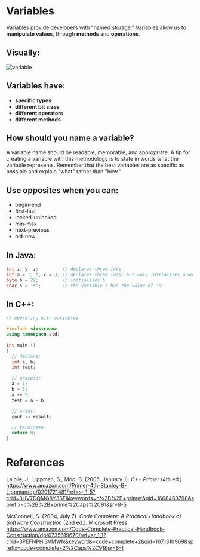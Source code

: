 # Variables

Variables provide developers with "named storage." Variables allow us to **manipulate values**, through **methods** and **operations**. 

## Visually:
![variable](https://user-images.githubusercontent.com/109105989/208266035-a824a593-6be8-41b3-be61-900206699812.jpg)


## Variables have:
- **specific types**
- **different bit sizes**
- **different operators**
- **different methods** 

## How should you name a variable? 
A variable name should be readable, memorable, and appropriate. A tip for creating a variable with this methodology is to state in words
what the variable represents. Remember that the best variables are as specific as possible and explain "what" rather than "how."  

## Use opposites when you can: 
- begin-end
- first-last 
- locked-unlocked
- min-max
- next-previous 
- old-new 


## In Java: 
```java 
int z, y, z;         // declares three ints 
int a = 1, b, c = 3; // declares three ints, but only initializes a && c 
byte b = 22;         // initializes b 
char s = 's';        // the variable s has the value of 's'
``` 

## In C++: 
```cpp 
// operating with variables

#include <iostream>
using namespace std;

int main ()
{
  // declare:
  int a, b;
  int test;

  // process:
  a = 1;
  b = 3;
  a += 5;
  test = a - b;

  // print:
  cout << result;

  // terminate:
  return 0;
}
``` 


# References
Lajolie, J., Lippman, S., Moo, B. (2005, January 1). *C++ Primer* (4th ed.). <https://www.amazon.com/Primer-4th-Stanley-B-Lippman/dp/0201721481/ref=sr_1_5?crid=3HV7DQMG8Y3SE&keywords=c%2B%2B+primer&qid=1668463798&sprefix=c%2B%2B+prime%2Caps%2C91&sr=8-5>

McConnell, S. (2004, July 7). *Code Complete: A Practical Handbook of Software Construction* (2nd ed.). Microsoft Press. <https://www.amazon.com/Code-Complete-Practical-Handbook-Construction/dp/0735619670/ref=sr_1_1?crid=3PEFNPHI3VMWN&keywords=code+complete+2&qid=1671310969&sprefix=code+complete+2%2Caps%2C91&sr=8-1> 

